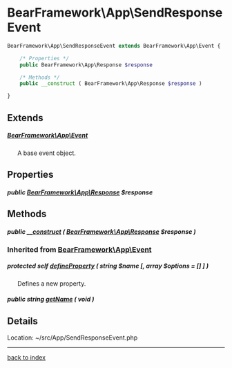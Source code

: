 # BearFramework\App\SendResponseEvent

```php
BearFramework\App\SendResponseEvent extends BearFramework\App\Event {

	/* Properties */
	public BearFramework\App\Response $response

	/* Methods */
	public __construct ( BearFramework\App\Response $response )

}
```

## Extends

##### [BearFramework\App\Event](bearframework.app.event.class.md)

&nbsp;&nbsp;&nbsp;&nbsp;&nbsp;&nbsp;A base event object.

## Properties

##### public [BearFramework\App\Response](bearframework.app.response.class.md) $response

## Methods

##### public [__construct](bearframework.app.sendresponseevent.__construct.method.md) ( [BearFramework\App\Response](bearframework.app.response.class.md) $response )

### Inherited from [BearFramework\App\Event](bearframework.app.event.class.md)

##### protected self [defineProperty](bearframework.app.event.defineproperty.method.md) ( string $name [, array $options = [] ] )

&nbsp;&nbsp;&nbsp;&nbsp;&nbsp;&nbsp;Defines a new property.

##### public string [getName](bearframework.app.event.getname.method.md) ( void )

## Details

Location: ~/src/App/SendResponseEvent.php

---

[back to index](index.md)

